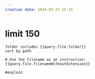 ```yaml
---
creation date: 2024-03-23 15:14
---
```


# limit 150

```tasks
folder includes {{query.file.folder}}
sort by path

# Use the filename as an instruction:
{{query.file.filenameWithoutExtension}}

#explain
```
